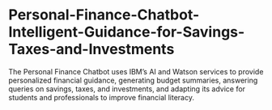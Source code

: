 # Personal-Finance-Chatbot-Intelligent-Guidance-for-Savings-Taxes-and-Investments
The Personal Finance Chatbot uses IBM’s AI and Watson services to provide personalized financial guidance, generating budget summaries, answering queries on savings, taxes, and investments, and adapting its advice for students and professionals to improve financial literacy.
